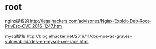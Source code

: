 # root
nginx提权的
http://legalhackers.com/advisories/Nginx-Exploit-Deb-Root-PrivEsc-CVE-2016-1247.html


mysql提权
http://blog.elhacker.net/2016/11/dos-nuevas-graves-vulnerabilidades-en-mysql-cve-race.html
